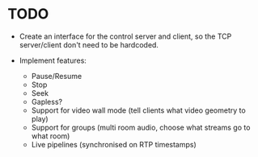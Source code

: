 # TODO

- Create an interface for the control server and client, so the TCP
  server/client don't need to be hardcoded.

- Implement features:
  - Pause/Resume
  - Stop
  - Seek
  - Gapless?
  - Support for video wall mode (tell clients what video geometry to play)
  - Support for groups (multi room audio, choose what streams go to what room)
  - Live pipelines (synchronised on RTP timestamps)
